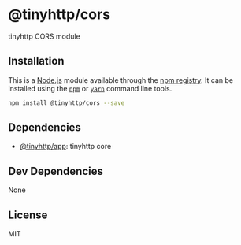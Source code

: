 # @tinyhttp/cors

tinyhttp CORS module

## Installation

This is a [Node.js](https://nodejs.org/) module available through the 
[npm registry](https://www.npmjs.com/). It can be installed using the 
[`npm`](https://docs.npmjs.com/getting-started/installing-npm-packages-locally)
or 
[`yarn`](https://yarnpkg.com/en/)
command line tools.

```sh
npm install @tinyhttp/cors --save
```

## Dependencies

- [@tinyhttp/app](https://ghub.io/@tinyhttp/app): tinyhttp core

## Dev Dependencies

None

## License

MIT
